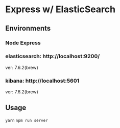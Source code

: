 # Express w/ ElasticSearch
## Environments

### Node Express

### elasticsearch: http://localhost:9200/
ver: 7.6.2(brew)

### kibana: http://localhost:5601
ver: 7.6.2(brew)

## Usage

`yarn`
`npm run server`
